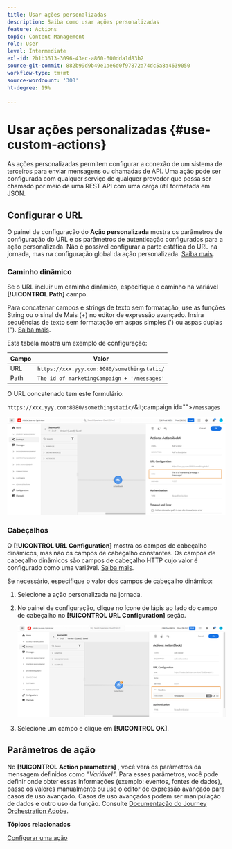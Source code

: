 ```yaml
---
title: Usar ações personalizadas
description: Saiba como usar ações personalizadas
feature: Actions
topic: Content Management
role: User
level: Intermediate
exl-id: 2b1b3613-3096-43ec-a860-600dda1d83b2
source-git-commit: 882b99d9b49e1ae6d0f97872a74dc5a8a4639050
workflow-type: tm+mt
source-wordcount: '300'
ht-degree: 19%

---
```


# Usar ações personalizadas {#use-custom-actions}

As ações personalizadas permitem configurar a conexão de um sistema de terceiros para enviar mensagens ou chamadas de API. Uma ação pode ser configurada com qualquer serviço de qualquer provedor que possa ser chamado por meio de uma REST API com uma carga útil formatada em JSON.

## Configurar o URL

O painel de configuração do **Ação personalizada** mostra os parâmetros de configuração do URL e os parâmetros de autenticação configurados para a ação personalizada. Não é possível configurar a parte estática do URL na jornada, mas na configuração global da ação personalizada. [Saiba mais](../action/about-custom-action-configuration.md).

### Caminho dinâmico

Se o URL incluir um caminho dinâmico, especifique o caminho na variável **[!UICONTROL Path]** campo.

Para concatenar campos e strings de texto sem formatação, use as funções String ou o sinal de Mais (+) no editor de expressão avançado. Insira sequências de texto sem formatação em aspas simples (&#39;) ou aspas duplas (&quot;). [Saiba mais](expression/expressionadvanced.md).

Esta tabela mostra um exemplo de configuração:

| Campo | Valor |
| --- | --- |
| URL | `https://xxx.yyy.com:8080/somethingstatic/` |
| Path | `The id of marketingCampaign + '/messages'` |

O URL concatenado tem este formulário:

`https://xxx.yyy.com:8080/somethingstatic/`\&lt;campaign id=&quot;&quot;>`/messages`

![](assets/journey-custom-action-url.png)

### Cabeçalhos

O **[!UICONTROL URL Configuration]** mostra os campos de cabeçalho dinâmicos, mas não os campos de cabeçalho constantes. Os campos de cabeçalho dinâmicos são campos de cabeçalho HTTP cujo valor é configurado como uma variável. [Saiba mais](../action/about-custom-action-configuration.md).

Se necessário, especifique o valor dos campos de cabeçalho dinâmico:

1. Selecione a ação personalizada na jornada.
1. No painel de configuração, clique no ícone de lápis ao lado do campo de cabeçalho no **[!UICONTROL URL Configuration]** seção.

   ![](assets/journey-dynamicheaderfield.png)

1. Selecione um campo e clique em **[!UICONTROL OK]**.

## Parâmetros de ação

No **[!UICONTROL Action parameters]** , você verá os parâmetros da mensagem definidos como _&quot;Variável&quot;_. Para esses parâmetros, você pode definir onde obter essas informações (exemplo: eventos, fontes de dados), passe os valores manualmente ou use o editor de expressão avançado para casos de uso avançado. Casos de uso avançados podem ser manipulação de dados e outro uso da função. Consulte [Documentação do Journey Orchestration Adobe](expression/expressionadvanced.md).

**Tópicos relacionados**

[Configurar uma ação](../action/about-custom-action-configuration.md)
